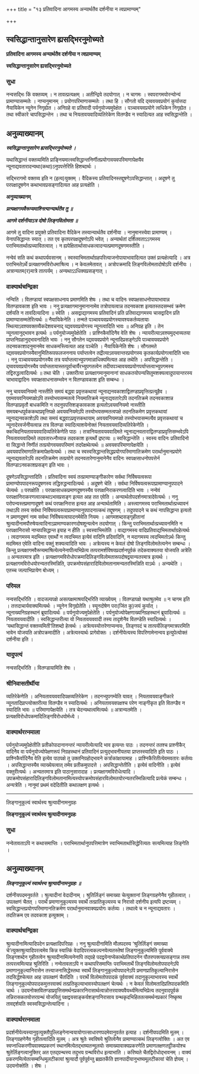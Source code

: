 +++
title = "१३ प्रतिवादिना आगमस्य अन्यार्थतैव दर्शनीया न त्वप्रामाण्यम्"

+++


## स्वसिद्धान्तानुसारेण ह्यसद्भिरनुमोच्यते

**प्रतिवादिना आगमस्य अन्यार्थतैव दर्शनीया न त्वप्रामाण्यम्**

**स्वसिद्धान्तानुसारेण ह्यसद्भिरनुमोच्यते**

### **सुधा**

नन्वसद्भिः किं वक्तव्यम् । न तावत्प्रत्यक्षम् । अतीन्द्रिये तदयोगात् । न चागमः । स्वपरागमयोरन्योन्यं प्रामाण्यासम्मतेः । नाप्यनुमानम् । प्रयोगपरिमाणासम्मतेः । तथा हि । सौगतो यदि द्य्ववयवप्रयोगं कुर्यात्तदा नैयायिकेन न्यूनेन निगृह्येत । अनिग्रहे वा प्रतिवादी पर्यनुयोज्यमुपेक्षेत । पञ्चावयवप्रयोगे त्वधिकेन निगृह्येत । तथा स्वीकारे चापसिद्धान्तेन । तथा च नियतावयवादिव्यतिरेकेण वितण्डैव न स्यादित्यत आह स्वसिद्धान्तेति ।

## **अनुव्याख्यानम्**

***स्वसिद्धान्तानुसारेण ह्यसद्भिरनुमोच्यते ।***

यथासिद्धान्तं वक्तव्यमिति प्राङ्नियमात्स्वसिद्धान्तनिर्णीतप्रयोगावयवपरिमाणापेक्षयैव न्यूनाद्यवतारादन्यथा(कथा)ऽनुपपत्तेरिति हिशब्दार्थः ।

सद्भिरागमो वक्तव्य इति न (इत्य)युक्तम् । वैदिकस्य प्रतिवादिनस्तद्दूषणेऽपसिद्धान्तात् । अदूषणे तु परपक्षादूषणेन कथाभावप्रसङ्गादित्यत आह प्रत्यक्षेति ।

**अनुव्याख्यानम्**

***प्रत्यक्षागमवैरूप्यमाश्नित्यान्यार्थतैव तु ॥***

***आगमे दर्शनीयाऽत्र दोषो लिङ्गविलोमता ॥***

आगमे तु वादिना प्रयुक्ते प्रतिवादिना वैदिकेन तस्यान्यार्थतैव दर्शनीया । नानुमानस्येवा प्रामाण्यम् । येनापसिद्धान्तः स्यात् । तत एव कृतपरपक्षदूषणोऽपि भवेत् । अन्यार्थतां दर्शितवताऽऽगमस्य पराभिमतार्थात्प्रच्यावितत्वात् । न ह्यपेक्षितार्थासाधकत्वादन्यत्प्रमाणदूषणमस्तीति ।

नन्वेवं सति कथं कथापर्यवसानम् । स्वस्वाभिमतार्थाग्रहपरित्याजनोपायाभावादित्यत उक्तं प्रत्यक्षेत्यादि । अत्र पराभिमतेऽर्थे प्रत्यक्षागमविरोधमाश्रित्य । न केवलमेतावत् । अत्रोपक्रमादि लिङ्गविलोमतादोषोऽपि दर्शनीयः । अत्रान्यतम(र)मात्रे तात्पर्यम् । अन्यथाऽऽधिक्यप्रसङ्गात् ।

### **वाक्यार्थचन्द्रिका**

नन्विति । वितण्डायां स्वपक्षसाधनाय प्रमाणमिति शेषः । तथा च वादिनः स्वपक्षसाधनोपायाभावान्न वितण्डावकाश इति भावः । ननु प्रत्यक्षागमानुमानानामेव तत्रोपायत्वान्न तदनवकाश इत्यतस्तदसम्भवं क्रमेण दर्शयति न तावदित्यादिना ॥ स्वेति । असद्वाद्यागमस्य प्रतिवादिनं प्रति प्रतिवाद्यागमस्य चासद्वादिन प्रति प्रामाण्यासम्मतेरित्यर्थः ॥ नैयायिकेनेति । तन्मते पञ्चावयवप्रयोगस्यावश्यकर्तव्यतायाः स्थित्याऽवश्यवक्तव्यैकदेशवचनाद् व्द्यवयवप्रयोगस्य न्यूनत्वादिति भावः ॥ अनिग्रह इति । तेन न्यूनत्वानुद्भावन इत्यर्थः ॥ पर्यनुयोज्यमुपेक्षेतेति । प्राश्निकैर्वादिनैव वेति शेषः । न्यायरीत्याऽवश्यमुद्भाव्यतया प्राप्तनिग्रहानुद्भावनादिति भावः । ननु सौगतेन व्द्यवयवप्रयोगे न्यूनादिप्रसङ्गेऽपि पञ्चावयवप्रयोगे तदनवकाशादनुमानमेव साधकमस्त्वित्यत आह पञ्चेति । नैयायिकेनेति शेषः । सौगतमते व्द्यवयवप्रयोगस्यैवानुमितिरूपफलजननाय पर्याप्तत्वेन तद्रीत्याऽवयवान्तरप्रयोगस्य कृतकार्यप्रयोगत्वादिति भावः । ननु पञ्चावयवप्रयोगस्यैव तत्र पर्याप्तत्वाभ्युपगमान्नाधिक्यमित्यत आह तथेति । अपसिद्धान्तेति । द्य्ववयवप्रयोगस्यैव पर्याप्ततायास्तत्पूर्वाचार्यैरभ्युपगतत्वेन तदीयपञ्चावयवप्रयोगपर्याप्तत्वाभ्युपगमस्य तद्विरुद्धत्वादित्यर्थः ॥ तथा चेति । उक्तरीत्या प्रत्यक्षागमानुमानानां साधकतयोपन्यसितुमशक्यत्वादुपायान्तरस्य चाभावाद्वादिनः स्वपक्षसाधनासम्भवेन न वितण्डावकाश इति सम्बन्धः ।

ननु चावयवनियमो नास्तीति समयं बद्ध्वा प्रवृत्तकथायां न्यूनाद्यनवकाशाद्वितण्डाप्रवृत्तित्प्रत्यूहैव । एवमवयवनियमपक्षेऽपि तस्योभयसम्मतत्वे नियमातिक्रमे न्यूनाद्यवतारेऽपि तदनतिक्रमे तदनवकाशान्न वितण्डाप्रवृतौ बाधकमिति न तदनुपपत्तिशङ्कावकाश इत्यतोऽवयवनियमो नास्तीति समयबन्धपूर्वककथाप्रवृत्तिपक्षे अवयवनियमेऽपि तस्योभयसम्मतत्वपक्षे तदनतिकमेण प्रवृत्तकथायां न्यूनाद्यनवकाशेऽपि तथा समयं बद्ध्वाऽप्रवृत्तकथायाम् अवयवनियमपक्षे तस्योभयासम्मत्यैव प्रवृत्तकथायां च न्यूनादेरवर्जनीयत्वान्न तत्र वितण्डा स्यादित्याशयेनोक्तं नियतावयवादिव्यतिरेकेणेति । क्कचिदनियतावयववादिव्यतिरेकेणेति पाठः । तत्रानियतावयववादिमते न्यूनाद्यनवताराद्वितण्डाप्रवृत्तिसम्भवेऽपि नियतावयवादिमते तदवतारध्नौव्यान्न तदवकाश इत्यर्थो द्रष्टव्यः ॥ स्वसिद्धान्तेति । स्वस्य वादिनः प्रतिवादिनो वा सिद्धान्ते निर्णीतं तत्प्रयोगवयवपरिमाणं तदपेक्षथेत्यर्थः ॥ अवयवपरिमाणापेक्षयेति । अवयवपरिमाणातिक्रमापेक्षयेत्यर्थः । तथा च स्वस्वसिद्धान्तसिद्धप्रयोगपरिमाणातिक्रमेण परार्थानुमानप्रयोगे न्यूनाद्यवतारेऽपि तदनतिक्रमेण तत्प्रयोगे तदनवतारेणानुमानेनैव वादिनः स्वपक्षसाधनोपपत्तेर्न वितण्डाऽनवकाशप्रसङ्ग इति भावः ।

दूषणेऽपसिद्धान्तादिति । प्रतिवादिना स्वयं तत्प्रामाण्याङ्गीकारेण सर्वथा निर्विषयत्वरूपा प्रामाण्योपपादनरूपदूषणस्य तद्धिरुद्धन्वादित्यर्थः । अदूषणे चेति । सर्वथा निर्विषयत्वरूपाप्रामाण्यानुपपादने चेत्यर्थः ॥ परपक्षेति । परपक्षसाधकप्रमाणदूषणस्यैव परपक्षनिराकरणत्वादिति भावः । नन्वेवं परपक्षानिराकरणत्वात्कथाऽभावप्रसङ्ग इत्यत आह तत एवेति । अन्यार्थतोपदर्शनमात्रादेवेत्यर्थः । ननु परोपन्यस्तप्रमाणादूषणे कथं परपक्षनिरास इत्यत आह अन्यार्थतामिति । अस्त्वागमस्य पराभिमतार्थात्प्रच्यावनं तथाऽपि तस्य सर्वथा निर्विषयत्वरूपाप्रामाण्यानुपपादनात्कथं तद्दूषणम् । तदुपपादने च कथं नापसिद्धान्त इत्यतो न प्रमाणदूषणं नाम सर्वथा निर्विषयत्वापादनमेवेति नियमः । आगमशब्दसङ्गृहीतानां श्रुत्यादीनामपौरुषेयत्वादिनाऽप्रामाण्यकारणदोषशून्यत्वेन तदयोगात् । किन्तु पराभिमतार्थात्प्रच्यावनमिति न परपक्षानिरासो नाप्यपसिद्धान्त इयाह न हीति ॥ स्वस्वाभिमतेति । वाद्यागमस्य वादिप्रतिवाद्यभिमतार्थाग्रहेत्यर्थः । त्वदागमस्य मदभिमत एवार्थो न त्वदभिमत इत्येवं वादिनि प्रदिवादिनि, न मदागमस्य त्वदभिमतोऽर्थः किन्तु मदमिमत एवेति वादिना वक्तुं शक्यत्वादिति भावः । अत्रेत्यस्य न केवलं दोषो लिङ्गविलोमतेत्यनेन सम्बन्धः । किन्तु प्रत्यक्षागमवैरूप्यमाश्रित्येत्यनेनापीत्यभिप्रेत्य तत्परामर्शविषयप्रदर्शनपूर्वकं तदेकवाक्यतया योजयति अत्रेति ॥ अन्यतरमात्र इति । प्रत्यक्षागमविरोधोपक्रमादिलिङ्गविलोमतारूपदोषद्वयान्यतरमात्र इत्यर्थः । प्रत्यक्षागमविरोधयोरन्यतरस्मिन्निति, उपक्रमोपसंहारादिविलोमतानामन्यतरस्मिन्निति वाऽर्थः । अन्यथेति । एतच्च जल्पाभिप्रायेण बोध्यम् ।

### **परिमल**

नन्वसद्भिरिति । वादजल्पपक्षे असत्पक्षमाश्रयद्भिरिति व्याख्येयम् । वितण्डापक्षे यथाश्रुतमेव ॥ न चागम इति । तत्तदाचार्यवाक्यमित्यर्थः । न्यूनेन विगृह्येतेति । स्यूनदोषेण परा(जिंत कु)जयं कुर्यात् । न्यूनाख्यनिग्रहस्थानं ब्रूयादित्यर्थः ॥ पर्यनुयोज्यमुपेक्षेतेति । पर्यनुयोज्योपेक्षणाख्यनिग्रहस्थानं ब्रूयादित्यर्थः ॥ नियतावयवादीति । स्वसिद्धान्तरीत्या यो निवतावयववादी तस्य तादृशेनैव वितण्डेति स्यादित्यर्थः । ‘यथासिद्धान्तं वक्तव्यमिती’तिशब्दो हेत्वर्थः । अत्रेत्यस्योत्तरेणाप्यन्वयः, लिङ्गपदं च तात्पर्यलिङ्गमात्रपरमिति भावेन योजयति अत्रोपक्रमादीति । अत्रेत्यस्यार्थः प्रागेवोक्तः । दर्शनीयेत्यस्य विपरिणामेनान्वय इत्युपेत्योक्तं दर्शनीया इति ।

### **यादुपत्यं**

नन्वसद्भिरिति । वितण्डायामिति शेषः ।

### **श्रीनिवासतीर्थीया**

व्यतिरेकेणेति । अनियतावयववादिपक्षव्यतिरेकेण । तदनभ्युपगम्येति यावत् । नियतावयवाङ्गीकारे न्यूनतादिप्राप्त्योक्तरीत्या वितण्डैव न स्यादित्यर्थः । अनियतावयवपक्षश्च परेण नाङ्गीकृत इति वितण्डैव न स्यादिति भावः ॥ परिमाणापेक्षयेति । तत्र चेदन्यथात्वमित्यर्थः ॥ अत्रान्यतमेति । प्रत्यक्षविरोधोपकमादिलिङ्गविरोधयोर्मध्ये ।

### **वाक्यार्थरत्नमाला**

पर्यनुयोज्यमुपेक्षेतीति प्रतीकोपादानानन्तरं न्यायरीत्येत्यादि भाव इत्यन्तः पाठः । तदनन्तरं ततश्च प्राश्नीकैर् वादिनैव वा पर्यनुयोज्योपेक्षणरूपं निग्रहस्थानं प्रतिवादिनं प्रत्युद्भावनीयतया प्राप्तस्स्यादिति इति पाठः । प्राश्निकैर्वादिनैव वेति इत्येव पाठपक्षे तु उक्तनिग्रहोद्भावने कर्त्राकांक्षायामाह । प्राश्निकैरितीत्येवमवतारः कर्तव्यः । अपसिद्धान्तस्यैव व्याख्येयत्वात् तमेव प्रतीकमुपादत्ते । अपसिद्धान्तेतीति । इत्येवं वादिनीति । इत्येवं वक्तुरीत्यर्थः । अन्यतरमात्र इति पाठानुसारादाह । प्रत्यक्षागमविरोधेत्यादि । उपक्रमोपसंहारादिलिङ्गविलोमतानामित्यस्योपक्रमोपसंहारविलोमतयोरन्यतरस्मिन्नित्यादि प्रत्येकं सम्बन्धः । अन्यत्रेति । नानुमां प्रथमं वदेदितीति कथालक्षण इत्यर्थः ।

------------------------------------------------------------------------

लिङ्गानुकूल्यं स्वार्थस्य श्रुत्यादीनामनुग्रहः

**लिङ्गानुकूल्यं स्वार्थस्य श्रुत्यादीनामनुग्रहः**

### **सुधा**

नन्वेतावताऽपि न कथासमाप्तिः । पराभिमतार्थानुपपत्तिमात्रेण स्वाभिमतार्थासिद्धेरित्यतः सत्यमित्याह लिङ्गेति ।

## **अनुव्याख्यानम्**

***लिङ्गानुकूल्यं स्वार्थस्य श्रुत्यादीनामनुग्रहः ॥***

दर्शनीयपदमनुवर्तते । श्रुत्यादीनां वेदादीनाम् । श्रुतिर्लिङ्गं समाख्या चेत्युक्तानां लिङ्गग्रहणेनैव गृहीतत्वात् । उपलक्षणं चैतत् । परार्थे प्रमाणानुकूल्यस्य स्वार्थे तत्प्रातिकूल्यस्य च निरासो दर्शनीय इत्यपि द्रष्टव्यम् । स्वसिद्धान्तप्रयोगपरिमाणानतिक्रमेण परार्थानुमानवाक्यप्रयोगः कर्तव्यः । तथात्वे च न न्यूनाद्यवतारः । तदतिक्रम एव तदवकाश इत्युक्तम् ।

### **वाक्यार्थचन्द्रिका**

श्रुत्यादीनामित्यादिपदेन प्रत्यक्षादिपरिग्रहः । ननु श्रुत्यादीनामिति मौलपदस्य ‘श्रुतिर्लिङ्गं समाख्या चे’त्युक्तश्रुत्यादिपरत्वमेव किन्न स्यात्किं वेदादिपरत्वकल्पनयेत्यतस्तेषां लिङ्गानुकूल्यमिति पूर्ववाक्ये लिङ्गशब्देन गृहीतत्वेन श्रुत्यादीनामित्यनेनापि तद्ग्रहे पदद्वयेनाप्येकार्थप्रतिपादनेन पौतरुपक्त्यप्रसङ्गान्न तस्य तत्परत्वमित्याह श्रुतिरिति । नन्वेतावताऽपि न कथापरिसमाप्तिः पराभिमतार्थे लिङ्गविलोमतोपपादनेऽपि प्रमाणानुकूल्यानिरासेन तत्त्याजनासिद्धेस्तथा स्वार्थे लिङ्गानुकूल्योपपादनेऽपि प्रमाणप्रातिकूल्यानिरासेन तदसिद्धेश्चेत्यत आह उपलक्षणं चैतदिति । परार्थे विलोमतोपपादकं पूर्ववाक्यं तदानुकूल्याभावस्य स्वार्थे लिङ्गानुकूल्योपपादकमुत्तरवाक्यं तत्प्रतिकूल्याभावस्योपलक्षणं चेत्यर्थः । न केवलं विलोमतादिप्रतिपादकमिति चार्थः । उदयनोक्तवितण्डाप्रवृत्तिसमर्थनप्रकारनिरासार्थत्वान्नोत्तरवाक्यवैयर्थ्यमित्यभिप्रेत्य तदनुवादपूर्वकं तन्निरासकतयोत्तरग्रन्थं योजयितुं पक्षद्वयसाङ्कर्यशङ्गानिरासाय ग्रन्थकृदभिहिततत्समर्थनप्रकारं निष्कृष्य तावद्दर्शयति स्वस्वसिद्धान्तेत्यादिना ।

### **वाक्यार्थरत्नमाला**

प्रदर्शनीयेत्यस्यानुवृत्युक्तौपुल्लिङ्गेनान्वयायोगात्साधारणपदमेवानुवर्तत इत्याह । दर्शनीयपदमिति मूलम् । लिङ्गग्रहणेनैव गृहीतत्वादिति मूलम् । अत्र श्रुतेः स्वविषये श्रुतित्वेनैव प्रामाण्यात्कथं लिङ्गत्वोक्तिः । अत एव स्वप्नाधिकरणीयवाक्यप्रकरणं स्थानमित्येतद्भाष्यतन्मूलयोः समाख्यावाक्यप्रकरणेति प्रमाणलक्षणतट्टीकयोश्च श्रुतेर्लिङ्गत्वानुक्तिर् अत एतद्ग्रन्थस्य तदुभय ग्रन्थविरोध इत्याभाति । करिष्यते चैतद्विरोधोद्भावनम् । वाक्यं प्रकरणमित्येतत्सम्बन्धिमूलटीकायां श्रुत्यादौ पूर्वपूर्वन्तु ब्रह्मतर्केति ज्ञानपादीयानुभाष्यमूलटीकायां चेति ज्ञेयम् । उदयनोक्तेति । शेषः ।

